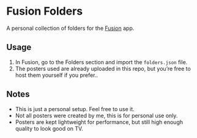 # Fusion Folders

A personal collection of folders for the [Fusion](https://apps.apple.com/app/fusion-tv/id6471556076) app.

## Usage

1. In Fusion, go to the Folders section and import the `folders.json` file.
2. The posters used are already uploaded in this repo, but you’re free to host them yourself if you prefer..

## Notes

- This is just a personal setup. Feel free to use it.
- Not all posters were created by me, this is for personal use only.
- Posters are kept lightweight for performance, but still high enough quality to look good on TV.
